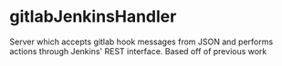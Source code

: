 # gitlabJenkinsHandler
Server which accepts gitlab hook messages from JSON and performs actions through Jenkins' REST interface.  Based off of previous work
